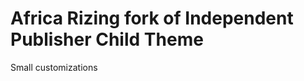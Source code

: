 Africa Rizing fork of Independent Publisher Child Theme
===========================

Small customizations
